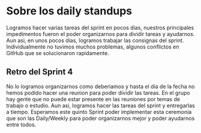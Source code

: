# Sobre los daily standups

Logramos hacer varias tareas del sprint en pocos dias, nuestros principales impedimentos fueron el poder organizarnos para dividir
tareas y ayudarnos. Aun asi, en unos pocos dias, logramos trabajar las consignas del sprint.
Individualmente no tuvimos muchos problemas, algunos conflictos en GitHub que se solucionaron rapidamente.

## Retro del Sprint 4

No lo logramos organizarnos como deberiamos y hasta el dia de la fecha no hemos podido hacer una reunion para poder dividir las tareas. En el grupo hay gente que no puede estar presente en las reuniones por temas de trabajo o estudio. Aun asi, logramos hacer las tareas del sprint y entregarlas a tiempo.
Esperamos este quinto Sprint poder implementar esta ceremonia que son las Daily/Weekly para poder organizarnos mejor y poder ayudarnos entre todos.
